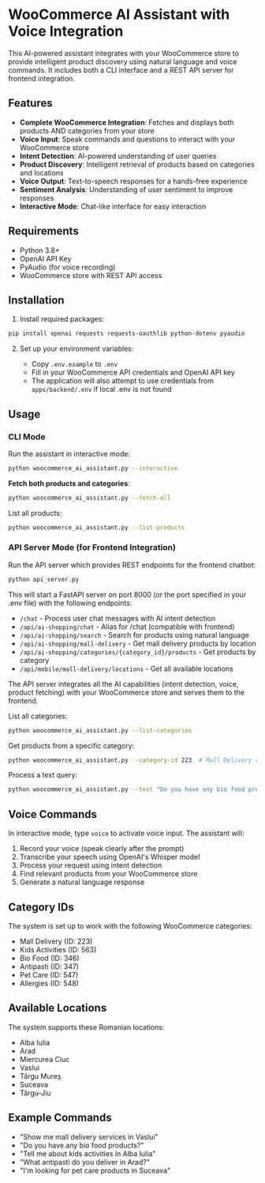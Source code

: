# WooCommerce AI Assistant with Voice Integration

This AI-powered assistant integrates with your WooCommerce store to provide intelligent product discovery using natural language and voice commands. It includes both a CLI interface and a REST API server for frontend integration.

## Features

- **Complete WooCommerce Integration**: Fetches and displays both products AND categories from your store
- **Voice Input**: Speak commands and questions to interact with your WooCommerce store
- **Intent Detection**: AI-powered understanding of user queries
- **Product Discovery**: Intelligent retrieval of products based on categories and locations
- **Voice Output**: Text-to-speech responses for a hands-free experience
- **Sentiment Analysis**: Understanding of user sentiment to improve responses
- **Interactive Mode**: Chat-like interface for easy interaction

## Requirements

- Python 3.8+
- OpenAI API Key
- PyAudio (for voice recording)
- WooCommerce store with REST API access

## Installation

1. Install required packages:

```bash
pip install openai requests requests-oauthlib python-dotenv pyaudio
```

2. Set up your environment variables:

   - Copy `.env.example` to `.env`
   - Fill in your WooCommerce API credentials and OpenAI API key
   - The application will also attempt to use credentials from `apps/backend/.env` if local .env is not found

## Usage

### CLI Mode

Run the assistant in interactive mode:

```bash
python woocommerce_ai_assistant.py --interactive
```

**Fetch both products and categories**:

```bash
python woocommerce_ai_assistant.py --fetch-all
```

List all products:

```bash
python woocommerce_ai_assistant.py --list-products
```

### API Server Mode (for Frontend Integration)

Run the API server which provides REST endpoints for the frontend chatbot:

```bash
python api_server.py
```

This will start a FastAPI server on port 8000 (or the port specified in your .env file) with the following endpoints:

- `/chat` - Process user chat messages with AI intent detection
- `/api/ai-shopping/chat` - Alias for /chat (compatible with frontend)
- `/api/ai-shopping/search` - Search for products using natural language
- `/api/ai-shopping/mall-delivery` - Get mall delivery products by location
- `/api/ai-shopping/categories/{category_id}/products` - Get products by category
- `/api/mobile/mall-delivery/locations` - Get all available locations

The API server integrates all the AI capabilities (intent detection, voice, product fetching) with your WooCommerce store and serves them to the frontend.

List all categories:

```bash
python woocommerce_ai_assistant.py --list-categories
```

Get products from a specific category:

```bash
python woocommerce_ai_assistant.py --category-id 223  # Mall Delivery category
```

Process a text query:

```bash
python woocommerce_ai_assistant.py --text "Do you have any bio food products in Alba Iulia?"
```

## Voice Commands

In interactive mode, type `voice` to activate voice input. The assistant will:

1. Record your voice (speak clearly after the prompt)
2. Transcribe your speech using OpenAI's Whisper model
3. Process your request using intent detection
4. Find relevant products from your WooCommerce store
5. Generate a natural language response

## Category IDs

The system is set up to work with the following WooCommerce categories:

- Mall Delivery (ID: 223)
- Kids Activities (ID: 563)
- Bio Food (ID: 346)
- Antipasti (ID: 347)
- Pet Care (ID: 547)
- Allergies (ID: 548)

## Available Locations

The system supports these Romanian locations:

- Alba Iulia
- Arad
- Miercurea Ciuc
- Vaslui
- Târgu Mureș
- Suceava
- Târgu-Jiu

## Example Commands

- "Show me mall delivery services in Vaslui"
- "Do you have any bio food products?"
- "Tell me about kids activities in Alba Iulia"
- "What antipasti do you deliver in Arad?"
- "I'm looking for pet care products in Suceava"
